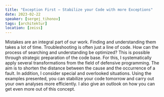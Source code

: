 ```yaml
---
title: "Exception First – Stabilize your Code with more Exceptions"
date: 2023-02-22
speaker: [sergej_tihonov]
tags: [architektur]
location: [zeiss]
---
```


Mistakes are an integral part of our work. Finding and understanding them takes a lot of time. Troubleshooting is often just a line of code. How can the process of searching and understanding be optimized? This is possible through strategic preparation of the code base. For this, I systematically apply several transformations from the field of defensive programming. The aim is to shorten the distance between the cause and the occurrence of a fault. In addition, I consider special and overlooked situations. Using the examples presented, you can stabilize your code tomorrow and carry out your own analyses more efficiently. I also give an outlook on how you can get even more out of this concept.
